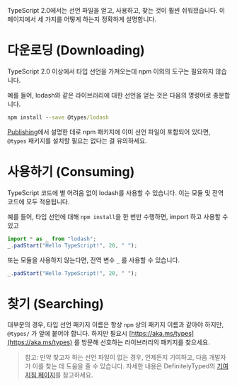 TypeScript 2.0에서는 선언 파일을 얻고, 사용하고, 찾는 것이 훨씬 쉬워졌습니다.
이 페이지에서 세 가지를 어떻게 하는지 정확하게 설명합니다.

# 다운로딩 (Downloading)

TypeScript 2.0 이상에서 타입 선언을 가져오는데 npm 이외의 도구는 필요하지 않습니다.

예를 들어, lodash와 같은 라이브러리에 대한 선언을 얻는 것은 다음의 명령어로 충분합니다.

```cmd
npm install --save @types/lodash
```

[Publishing](./Publishing.md)에서 설명한 데로 npm 패키지에 이미 선언 파일이 포함되어 있다면, `@types` 패키지를 설치할 필요는 없다는 걸 유의하세요.

# 사용하기 (Consuming)

TypeScript 코드에 별 어려움 없이 lodash를 사용할 수 있습니다.
이는 모듈 및 전역 코드에 모두 적용됩니다.

예를 들어, 타입 선언에 대해 `npm install`을 한 번만 수행하면, import 하고 사용할 수 있고

```ts
import * as _ from "lodash";
_.padStart("Hello TypeScript!", 20, " ");
```

또는 모듈을 사용하지 않는다면, 전역 변수 `_` 를 사용할 수 있습니다.

```ts
_.padStart("Hello TypeScript!", 20, " ");
```

# 찾기 (Searching)

대부분의 경우, 타입 선언 패키지 이름은 항상 `npm` 상의 패키지 이름과 같아야 하지만, `@types/` 가 앞에 붙어야 합니다.
  하지만 필요시 [https://aka.ms/types](https://aka.ms/types) 를 방문해 선호하는 라이브러리의 패키지를 찾으세요.

> 참고: 만약 찾고자 하는 선언 파일이 없는 경우, 언제든지 기여하고, 다음 개발자가 이를 찾는 데 도움을 줄 수 있습니다.
> 자세한 내용은 DefinitelyTyped의 [기여 지침 페이지](http://definitelytyped.org/guides/contributing.html)를 참고하세요.

